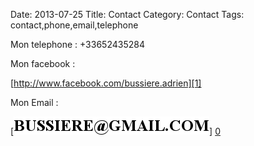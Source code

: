 Date: 2013-07-25
Title: Contact
Category: Contact
Tags: contact,phone,email,telephone

[0]: static/images/bussiereemail.jpg  "Grande Version"
[1]: http://www.facebook.com/bussiere.adrien  "Grande Version"

Mon telephone :
+33652435284

Mon facebook :

[http://www.facebook.com/bussiere.adrien][1]



Mon Email :

[![Email bussiere](static/images/bussiereemail.jpg)] [0] 

